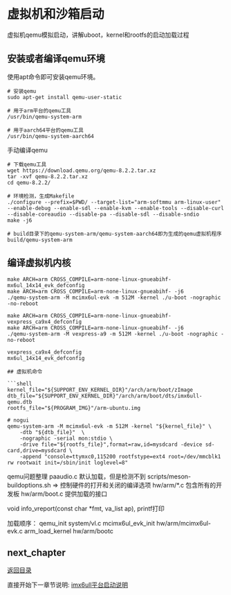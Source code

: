 # 虚拟机和沙箱启动

虚拟机qemu模拟启动，讲解uboot，kernel和rootfs的启动加载过程

## 安装或者编译qemu环境

使用apt命令即可安装qemu环境。

```shell
# 安装qemu
sudo apt-get install qemu-user-static

# 用于arm平台的qemu工具
/usr/bin/qemu-system-arm

# 用于aarch64平台的qemu工具
/usr/bin/qemu-system-aarch64
```

手动编译qemu

```shell
# 下载qemu工具
wget https://download.qemu.org/qemu-8.2.2.tar.xz
tar -xvf qemu-8.2.2.tar.xz
cd qemu-8.2.2/

# 环境检测，生成Makefile
./configure --prefix=$PWD/ --target-list="arm-softmmu arm-linux-user" --enable-debug --enable-sdl --enable-kvm --enable-tools --disable-curl --disable-coreaudio --disable-pa --disable-sdl --disable-sndio
make -j6

# build目录下的qemu-system-arm/qemu-system-aarch64即为生成的qemu虚拟机程序
build/qemu-system-arm
```

## 编译虚拟机内核

```shell
make ARCH=arm CROSS_COMPILE=arm-none-linux-gnueabihf- mx6ul_14x14_evk_defconfig
make ARCH=arm CROSS_COMPILE=arm-none-linux-gnueabihf- -j6
./qemu-system-arm -M mcimx6ul-evk -m 512M -kernel ./u-boot -nographic -no-reboot

make ARCH=arm CROSS_COMPILE=arm-none-linux-gnueabihf- vexpress_ca9x4_defconfig
make ARCH=arm CROSS_COMPILE=arm-none-linux-gnueabihf- -j6
./qemu-system-arm -M vexpress-a9 -m 512M -kernel ./u-boot -nographic -no-reboot

vexpress_ca9x4_defconfig
mx6ul_14x14_evk_defconfig

## 虚拟机命令

```shell
kernel_file="${SUPPORT_ENV_KERNEL_DIR}"/arch/arm/boot/zImage
dtb_file="${SUPPORT_ENV_KERNEL_DIR}"/arch/arm/boot/dts/imx6ull-qemu.dtb
rootfs_file="${PROGRAM_IMG}"/arm-ubuntu.img

# nogui
qemu-system-arm -M mcimx6ul-evk -m 512M -kernel "${kernel_file}" \
    -dtb "${dtb_file}"  \
    -nographic -serial mon:stdio \
    -drive file="${rootfs_file}",format=raw,id=mysdcard -device sd-card,drive=mysdcard \
    -append "console=ttymxc0,115200 rootfstype=ext4 root=/dev/mmcblk1 rw rootwait init=/sbin/init loglevel=8"
```

qemu问题整理
paaudio.c 默认加载，但是检测不到
scripts/meson-buildoptions.sh => 控制硬件的打开和关闭的编译选项
hw/arm/*.c 包含所有的开发板
    hw/arm/boot.c 提供加载的接口

void info_vreport(const char *fmt, va_list ap), printf打印

加载顺序：
qemu_init           system/vl.c
mcimx6ul_evk_init   hw/arm/mcimx6ul-evk.c
arm_load_kernel     hw/arm/bootc

## next_chapter

[返回目录](../README.md)

直接开始下一章节说明: [imx6ull平台启动说明](./ch02-x1.imx6ull_platform.md)
